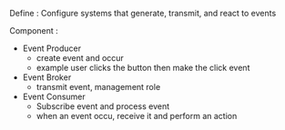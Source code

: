 Define :  Configure systems that generate, transmit, and react to events 

Component : 
- Event Producer 
	- create event and occur 
	- example user clicks the button then make the click event 
- Event Broker 
	- transmit event, management role
- Event Consumer 
	- Subscribe event and process event 
	- when an event occu, receive it and perform an action 



